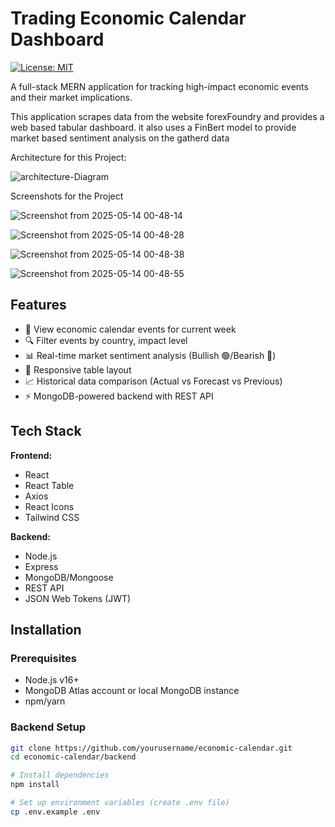 # Trading Economic Calendar Dashboard

[![License: MIT](https://img.shields.io/badge/License-MIT-yellow.svg)](https://opensource.org/licenses/MIT)

A full-stack MERN application for tracking high-impact economic events and their market implications.

This application scrapes data from the website forexFoundry and provides a web based tabular dashboard.
it also uses a FinBert model to provide market based sentiment analysis on the gatherd data

Architecture for this Project:


![architecture-Diagram](https://github.com/user-attachments/assets/02fc16ea-b7fe-4018-ba32-4b8b1cba23d9)




Screenshots for the Project

![Screenshot from 2025-05-14 00-48-14](https://github.com/user-attachments/assets/f5b502dc-b5e0-48dc-b672-dde31ca2c1bd)

![Screenshot from 2025-05-14 00-48-28](https://github.com/user-attachments/assets/902f7f6a-8d7d-4184-8022-e3f6c35ab2c9)

![Screenshot from 2025-05-14 00-48-38](https://github.com/user-attachments/assets/a652b4c0-97df-4628-8d3c-d2f7aee4a053!)

![Screenshot from 2025-05-14 00-48-55](https://github.com/user-attachments/assets/29737aa6-6fcb-47b8-aa18-49f3992ffa58)



## Features

- 📅 View economic calendar events for current week
- 🔍 Filter events by country, impact level
- 📊 Real-time market sentiment analysis (Bullish 🟢/Bearish 🔴)
- 📱 Responsive table layout 
- 📈 Historical data comparison (Actual vs Forecast vs Previous)
- ⚡ MongoDB-powered backend with REST API

## Tech Stack

**Frontend:**
- React
- React Table
- Axios
- React Icons
- Tailwind CSS

**Backend:**
- Node.js
- Express
- MongoDB/Mongoose
- REST API
- JSON Web Tokens (JWT)

## Installation

### Prerequisites
- Node.js v16+
- MongoDB Atlas account or local MongoDB instance
- npm/yarn

### Backend Setup
```bash
git clone https://github.com/yourusername/economic-calendar.git
cd economic-calendar/backend

# Install dependencies
npm install

# Set up environment variables (create .env file)
cp .env.example .env



